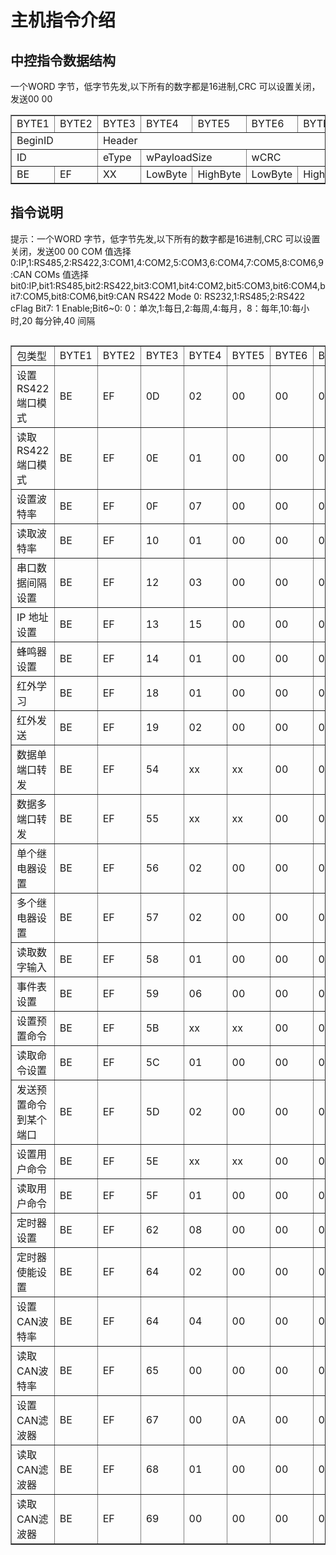 # 主机指令介绍

## 中控指令数据结构

一个WORD 字节，低字节先发,以下所有的数字都是16进制,CRC 可以设置关闭，发送00 00

<table border="1">                    
<tr>
<td>BYTE1</td>
<td>BYTE2</td>
<td>BYTE3</td>
<td>BYTE4</td>
<td>BYTE5</td>
<td>BYTE6</td>
<td>BYTE7</td>
<td>BYTE8</td>
<td>BYTE9</td>
<td>BYTE10</td>
<td>BYTE11</td>
<td>more</td>
</tr>
<tr>
<td colspan= "2">BeginID</td>
<td colspan= "5">Header</td>
<td colspan= "5">Playload</td>
</tr>
<tr>
<td colspan= "2">ID</td>
<td colspan= "1">eType</td>
<td colspan= "2">wPayloadSize</td>
<td colspan= "2">wCRC</td>
</tr>
<tr>
<td >BE</td>
<td >EF</td>
<td >XX</span></td>
<td colspan= "1">LowByte</td>
<td colspan= "1">HighByte</td>
<td colspan= "1">LowByte</td>
<td colspan= "1">HighByte</td>
<td colspan= "1">DATA1</td>
<td colspan= "1">DATA2</td>
<td colspan= "1">DATA3</td>
<td colspan= "1">DATA4</td>
<td >more</td>
</tr>
</table>

## 指令说明

提示：一个WORD 字节，低字节先发,以下所有的数字都是16进制,CRC 可以设置关闭，发送00 00
COM 值选择 0:IP,1:RS485,2:RS422,3:COM1,4:COM2,5:COM3,6:COM4,7:COM5,8:COM6,9:CAN
COMs 值选择 bit0:IP,bit1:RS485,bit2:RS422,bit3:COM1,bit4:COM2,bit5:COM3,bit6:COM4,bit7:COM5,bit8:COM6,bit9:CAN
RS422 Mode 0: RS232,1:RS485;2:RS422
cFlag Bit7: 1 Enable;Bit6~0: 0：单次,1:每日,2:每周,4:每月，8：每年,10:每小时,20 每分钟,40 间隔


<table border="1"  cellspacing="1" cellpadding="1" align="left">                    
<tr>
<td>包类型</td>
<td>BYTE1</td>
<td>BYTE2</td>
<td>BYTE3</td>
<td>BYTE4</td>
<td>BYTE5</td>
<td>BYTE6</td>
<td>BYTE7</td>
<td>BYTE8</td>
<td>BYTE9</td>
<td>BYTE10</td>
<td>BYTE11</td>
<td>BYTE12</td>
<td>BYTE13</td>
<td>BYTE14</td>
<td>BYTE15</td>
<td>BYTE16</td>
<td>BYTE17</td>
<td>BYTE18</td>
<td>BYTE19</td>
<td>BYTE20</td>
<td>BYTE21</td>
<td>BYTE22</td>
<td>BYTE23</td>
<td>BYTE24</td>
<td>BYTE25</td>
<td>BYTE26</td>
<td>BYTE27</td>
<td>BYTE28</td>
<td>BYTE29</td>
<td>BYTE30</td>
<td>...</td>
</tr>
<tr>
<td>设置RS422端口模式</td>
<td>BE</td>
<td>EF</td>
<td>0D</td>
<td>02</td>
<td>00</td>
<td>00</td>
<td>00</td>
<td>02</td>
<td>RS422 Mode</td>
</tr>
<tr>
<td>读取RS422端口模式</td>
<td>BE</td>
<td>EF</td>
<td>0E</td>
<td>01</td>
<td>00</td>
<td>00</td>
<td>00</td>
<td>02</td>
</tr>
<tr>
<td>设置波特率</td>
<td>BE</td>
<td>EF</td>
<td>0F</td>
<td>07</td>
<td>00</td>
<td>00</td>
<td>00</td>
<td>COM</td>
<td colspan= "4">dwBraund</td>
<td>cDataBits</td>
<td>cParity</td>
<td>cStopBits</td>
</tr>
<tr>
<td>读取波特率</td>
<td>BE</td>
<td>EF</td>
<td>10</td>
<td>01</td>
<td>00</td>
<td>00</td>
<td>00</td>
<td>COM 1~8</td>
</tr>
<tr>
<td>串口数据间隔设置</td>
<td>BE</td>
<td>EF</td>
<td>12</td>
<td>03</td>
<td>00</td>
<td>00</td>
<td>00</td>
<td>COM</td>
<td colspan= "2">wTime</td>
</tr>

<tr>
<td>IP 地址设置</td>
<td>BE</td>
<td>EF</td>
<td>13</td>
<td>15</td>
<td>00</td>
<td>00</td>
<td>00</td>
<td>00</td>
<td colspan= "4">Wan IP</td>
<td colspan= "4">Wan Mask</td>
<td colspan= "4">GateIP</td>
<td colspan= "4">Lan IP</td>
<td colspan= "4">Lan Mask</td>
</tr>
<tr>
<td>蜂鸣器设置</td>
<td>BE</td>
<td>EF</td>
<td>14</td>
<td>01</td>
<td>00</td>
<td>00</td>
<td>00</td>
<td>ON 0/OFF 1</td>

</tr>
<tr>
<td>红外学习</td>
<td>BE</td>
<td>EF</td>
<td>18</td>
<td>01</td>
<td>00</td>
<td>00</td>
<td>00</td>
<td>IR Number 1~16</td>
</tr>
<tr>
<td>红外发送</td>
<td>BE</td>
<td>EF</td>
<td>19</td>
<td>02</td>
<td>00</td>
<td>00</td>
<td>00</td>
<td>IR Port 1~8</td>
<td>IR Number 1~16</td>
</tr>
<tr>
<td>数据单端口转发</td>
<td>BE</td>
<td>EF</td>
<td>54</td>
<td>xx</td>
<td>xx</td>
<td>00</td>
<td>00</td>
<td>COM</td>
<td>Data1</td>
<td>Data2</td>
<td>...</td>
</tr>
<tr>
<td>数据多端口转发</td>
<td>BE</td>
<td>EF</td>
<td>55</td>
<td>xx</td>
<td>xx</td>
<td>00</td>
<td>00</td>
<td colspan= "2">COMs</td>
<td>Data1</td>
<td>Data2</td>
<td>...</td>
</tr>
<tr>
<td>单个继电器设置</td>
<td>BE</td>
<td>EF</td>
<td>56</td>
<td>02</td>
<td>00</td>
<td>00</td>
<td>00</td>
<td>Rly Port 1~8</td>
<td>OPEN 0/CLOSE 1</td>
</tr>
<tr>
<td>多个继电器设置</td>
<td>BE</td>
<td>EF</td>
<td>57</td>
<td>02</td>
<td>00</td>
<td>00</td>
<td>00</td>
<td>Rly bits port</td>
<td>OPEN 0/CLOSE 1</td>
</tr>
<tr>
<td>读取数字输入</td>
<td>BE</td>
<td>EF</td>
<td>58</td>
<td>01</td>
<td>00</td>
<td>00</td>
<td>00</td>
<td>DI port 1~8</td>

</tr>
<tr>
<td>事件表设置</td>
<td>BE</td>
<td>EF</td>
<td>59</td>
<td>06</td>
<td>00</td>
<td>00</td>
<td>00</td>
<td>TableIndex 1~255</td>
<td>EventSource</td>
<td>EventType</td>
<td>EventParam</td>
<td colspan= "2">wDelays</td>
</tr>
<tr>
<td>设置预置命令</td>
<td>BE</td>
<td>EF</td>
<td>5B</td>
<td>xx</td>
<td>xx</td>
<td>00</td>
<td>00</td>
<td>cIndex 1~32</td>
<td>ASCII 0:/HEX 1</td>
<td>Datas 1~127</td>
</tr>
<tr>
<td>读取命令设置</td>
<td>BE</td>
<td>EF</td>
<td>5C</td>
<td>01</td>
<td>00</td>
<td>00</td>
<td>00</td>
<td>cIndex 1~32</td>
</tr>
<tr>
<td>发送预置命令到某个端口</td>
<td>BE</td>
<td>EF</td>
<td>5D</td>
<td>02</td>
<td>00</td>
<td>00</td>
<td>00</td>
<td>COM</td>
<td>cIndex 1~32</td>
</tr>
<tr>
<td>设置用户命令</td>
<td>BE</td>
<td>EF</td>
<td>5E</td>
<td>xx</td>
<td>xx</td>
<td>00</td>
<td>00</td>
<td>cIndex 1~64</td>
<td>ASCII 0:/HEX 1</td>
<td>Datas 1~30</td>
</tr>
<tr>
<td>读取用户命令</td>
<td>BE</td>
<td>EF</td>
<td>5F</td>
<td>01</td>
<td>00</td>
<td>00</td>
<td>00</td>
<td>cIndex 1~64</td>
</tr>
<tr>
<td>定时器设置</td>
<td>BE</td>
<td>EF</td>
<td>62</td>
<td>08</td>
<td>00</td>
<td>00</td>
<td>00</td>
<td>cIndex 1~8</td>
<td>cFlag</td>
<td colspan= "2">wYear</td>
<td>cMonth</td>
<td>cDay</td>
<td>cMin</td>
<td>cSec</td>
</tr>
<tr>
<td>定时器使能设置</td>
<td>BE</td>
<td>EF</td>
<td>64</td>
<td>02</td>
<td>00</td>
<td>00</td>
<td>00</td>
<td>cIndex 1~8</td>
<td>Enable 0/Disable 1</td>
</tr>
<tr>
<td>设置CAN波特率</td>
<td>BE</td>
<td>EF</td>
<td>64</td>
<td>04</td>
<td>00</td>
<td>00</td>
<td>00</td>
<td colspan= "4">dwBaud</td>
</tr>
<tr>
<td>读取CAN波特率</td>
<td>BE</td>
<td>EF</td>
<td>65</td>
<td>00</td>
<td>00</td>
<td>00</td>
<td>00</td>
</tr>
<tr>
<td>设置CAN滤波器</td>
<td>BE</td>
<td>EF</td>
<td>67</td>
<td>00</td>
<td>0A</td>
<td>00</td>
<td>00</td>
<td>cFilterID 0~12</td>
<td>MaskMode 0/List Mode 1</td>
<td colspan= "4">dwFilterID</td>
<td colspan= "4">dwFilterMask</td>
   
</tr>
<tr>
<td>读取CAN滤波器</td>
<td>BE</td>
<td>EF</td>
<td>68</td>
<td>01</td>
<td>00</td>
<td>00</td>
<td>00</td>
<td>cFilterID 0~12</td>
</tr>
<tr>
<td>读取CAN滤波器</td>
<td>BE</td>
<td>EF</td>
<td>69</td>
<td>00</td>
<td>00</td>
<td>00</td>
<td>00</td>
</tr>
</table>
